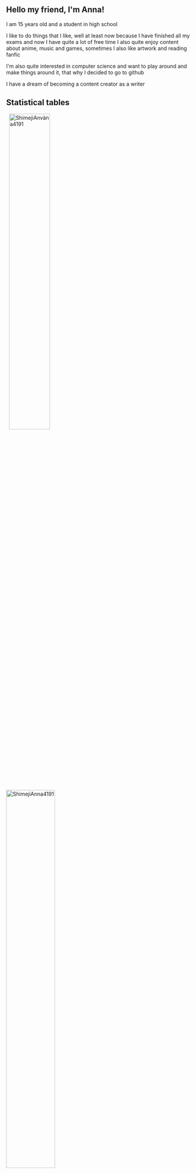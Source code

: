 ## Hello my friend, I'm Anna!

I am 15 years old and a student in high school

I like to do things that I like, well at least now because I have finished all my exams and now I have quite a lot of free time
I also quite enjoy content about anime, music and games, sometimes I also like artwork and reading fanfic 

I'm also quite interested in computer science and want to play around and make things around it, that why I decided to go to github

I have a dream of becoming a content creator as a writer 

## Statistical tables
<div class="d-block"> 
  <a href="https://github.com/anuraghazra/github-readme-stats" title="GitHub Readme Stats"><img src="https://github-readme-stats.vercel.app/api?username=ShimejiAnna4191&theme=tokyonight" alt="ShimejiAnvàna4191" width=46.7% align="center" /></a>
  <a href="https://github.com/denvercoder1/github-readme-streak-stats" title="Github Readme Streak Stats"><img src="https://streak-stats.demolab.com/?user=ShimejiAnna4191&theme=tokyonight" alt="ShimejiAnna4191" width=51.1% align="center"/></a> 
</div>
<br>
<a href="https://github.com/Ashutosh00710/github-readme-activity-graph" title="Github Readme Activity Stats"><img src="https://github-readme-activity-graph.vercel.app/graph?username=ShimejiAnna4191&theme=github" alt="ShimejiAnna4191" width=99.8% /></a>

---
## Some language i've use

<div class="d-block">
<a href="https://github.com/anuraghazra/github-readme-stats" title="Langs"><img src="https://github-readme-stats.vercel.app/api/top-langs/?username=ShimejiAnna4191&theme=tokyonight" alt="ShimejiAnna4191" width=48% align=left/></a>
</div>

---       

### Some fact about me      
Actually my name is not Anna but I will keep this name for some reasons related to motivation and good sleep            

I have the personality of a kid

Sometimes I'm curious so don't be shy if I ask too many questions

I disagree with chatGPT, well I just consider it as a search engine
